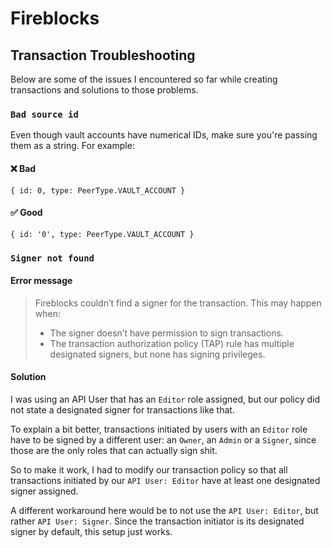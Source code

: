 # Fireblocks

## Transaction Troubleshooting

Below are some of the issues I encountered so far while creating transactions and solutions to those problems.

### **`Bad source id`**

Even though vault accounts have numerical IDs, make sure you're passing them as a string. For example:

#### ❌ Bad

```
{ id: 0, type: PeerType.VAULT_ACCOUNT }
```

#### ✅ Good

```
{ id: '0', type: PeerType.VAULT_ACCOUNT }
```

### **`Signer not found`**

#### **Error message**

> Fireblocks couldn’t find a signer for the transaction. This may happen when:
>
> - The signer doesn’t have permission to sign transactions.
> - The transaction authorization policy (TAP) rule has multiple designated signers, but none has signing privileges.

#### **Solution**

I was using an API User that has an `Editor` role assigned, but our policy did not state a designated signer for transactions like that.

To explain a bit better, transactions initiated by users with an `Editor` role have to be signed by a different user: an `Owner`, an `Admin` or a `Signer`, since those are the only roles that can actually sign shit.

So to make it work, I had to modify our transaction policy so that all transactions initiated by our `API User: Editor` have at least one designated signer assigned.

A different workaround here would be to not use the `API User: Editor`, but rather `API User: Signer`.
Since the transaction initiator is its designated signer by default, this setup just works.
